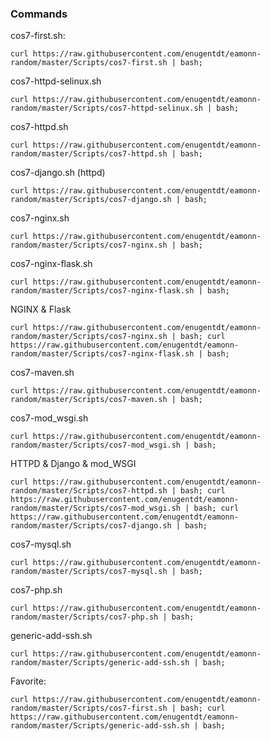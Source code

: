 ### Commands

cos7-first.sh:

`curl https://raw.githubusercontent.com/enugentdt/eamonn-random/master/Scripts/cos7-first.sh | bash;`

cos7-httpd-selinux.sh

`curl https://raw.githubusercontent.com/enugentdt/eamonn-random/master/Scripts/cos7-httpd-selinux.sh | bash;`

cos7-httpd.sh

`curl https://raw.githubusercontent.com/enugentdt/eamonn-random/master/Scripts/cos7-httpd.sh | bash;`

cos7-django.sh (httpd)

`curl https://raw.githubusercontent.com/enugentdt/eamonn-random/master/Scripts/cos7-django.sh | bash;`

cos7-nginx.sh

`curl https://raw.githubusercontent.com/enugentdt/eamonn-random/master/Scripts/cos7-nginx.sh | bash;`

cos7-nginx-flask.sh

`curl https://raw.githubusercontent.com/enugentdt/eamonn-random/master/Scripts/cos7-nginx-flask.sh | bash;`

NGINX & Flask

`curl https://raw.githubusercontent.com/enugentdt/eamonn-random/master/Scripts/cos7-nginx.sh | bash; curl https://raw.githubusercontent.com/enugentdt/eamonn-random/master/Scripts/cos7-nginx-flask.sh | bash;`

cos7-maven.sh

`curl https://raw.githubusercontent.com/enugentdt/eamonn-random/master/Scripts/cos7-maven.sh | bash;`

cos7-mod_wsgi.sh

`curl https://raw.githubusercontent.com/enugentdt/eamonn-random/master/Scripts/cos7-mod_wsgi.sh | bash;`

HTTPD & Django & mod_WSGI

`curl https://raw.githubusercontent.com/enugentdt/eamonn-random/master/Scripts/cos7-httpd.sh | bash; curl https://raw.githubusercontent.com/enugentdt/eamonn-random/master/Scripts/cos7-mod_wsgi.sh | bash; curl https://raw.githubusercontent.com/enugentdt/eamonn-random/master/Scripts/cos7-django.sh | bash;`

cos7-mysql.sh

`curl https://raw.githubusercontent.com/enugentdt/eamonn-random/master/Scripts/cos7-mysql.sh | bash;`

cos7-php.sh

`curl https://raw.githubusercontent.com/enugentdt/eamonn-random/master/Scripts/cos7-php.sh | bash;`

generic-add-ssh.sh

`curl https://raw.githubusercontent.com/enugentdt/eamonn-random/master/Scripts/generic-add-ssh.sh | bash;`

Favorite:

`curl https://raw.githubusercontent.com/enugentdt/eamonn-random/master/Scripts/cos7-first.sh | bash; curl https://raw.githubusercontent.com/enugentdt/eamonn-random/master/Scripts/generic-add-ssh.sh | bash;`
